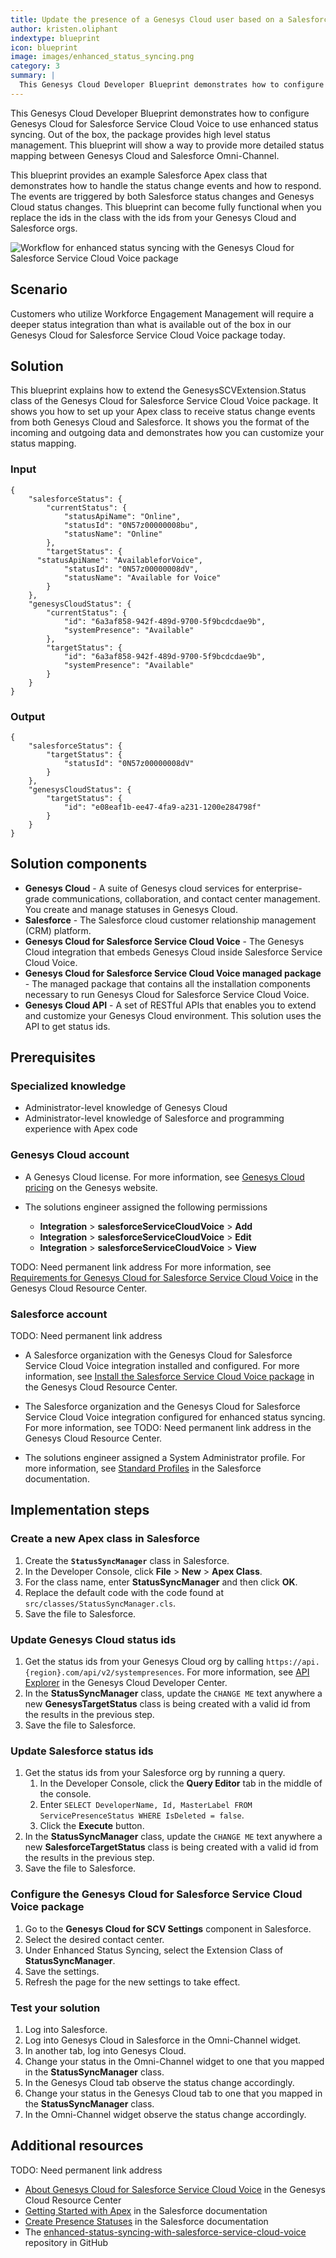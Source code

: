 ```yaml
---
title: Update the presence of a Genesys Cloud user based on a Salesforce presence change and vice versa
author: kristen.oliphant
indextype: blueprint
icon: blueprint
image: images/enhanced_status_syncing.png
category: 3
summary: |
  This Genesys Cloud Developer Blueprint demonstrates how to configure Genesys Cloud for Salesforce Service Cloud Voice to use enhanced status syncing. Out of the box, the package provides high level status management. This blueprint will show a way to provide more detailed status mapping between Genesys Cloud and Salesforce Omni-Channel.
---
```


This Genesys Cloud Developer Blueprint demonstrates how to configure Genesys Cloud for Salesforce Service Cloud Voice to use enhanced status syncing. Out of the box, the package provides high level status management. This blueprint will show a way to provide more detailed status mapping between Genesys Cloud and Salesforce Omni-Channel.

This blueprint provides an example Salesforce Apex class that demonstrates how to handle the status change events and how to respond. The events are triggered by both Salesforce status changes and Genesys Cloud status changes. This blueprint can become fully functional when you replace the ids in the class with the ids from your Genesys Cloud and Salesforce orgs.

![Workflow for enhanced status syncing with the Genesys Cloud for Salesforce Service Cloud Voice package](/blueprint/images/enhanced_status_syncing.png "Workflow for enhanced status syncing with the Genesys Cloud for Salesforce Service Cloud Voice package")

## Scenario

Customers who utilize Workforce Engagement Management will require a deeper status integration than what is available out of the box in our Genesys Cloud for Salesforce Service Cloud Voice package today. 

## Solution

This blueprint explains how to extend the GenesysSCVExtension.Status class of the Genesys Cloud for Salesforce Service Cloud Voice package. It shows you how to set up your Apex class to receive status change events from both Genesys Cloud and Salesforce. It shows you the format of the incoming and outgoing data and demonstrates how you can customize your status mapping.

### Input

```
{
	"salesforceStatus": {
		"currentStatus": {
			"statusApiName": "Online",
			"statusId": "0N57z00000008bu",
			"statusName": "Online"
		},
		"targetStatus": {
      "statusApiName": "AvailableforVoice",
			"statusId": "0N57z00000008dV",
			"statusName": "Available for Voice"
		}
	},
	"genesysCloudStatus": {
		"currentStatus": {
			"id": "6a3af858-942f-489d-9700-5f9bcdcdae9b",
			"systemPresence": "Available"
		},
		"targetStatus": {
			"id": "6a3af858-942f-489d-9700-5f9bcdcdae9b",
			"systemPresence": "Available"
		}
	}
}
```

### Output

```
{
	"salesforceStatus": {
		"targetStatus": {
			"statusId": "0N57z00000008dV"
		}
	},
	"genesysCloudStatus": {
		"targetStatus": {
			"id": "e08eaf1b-ee47-4fa9-a231-1200e284798f"
		}
	}
}
```

## Solution components

* **Genesys Cloud** - A suite of Genesys cloud services for enterprise-grade communications, collaboration, and contact center management. You create and manage statuses in Genesys Cloud.
* **Salesforce** - The Salesforce cloud customer relationship management (CRM) platform. 
* **Genesys Cloud for Salesforce Service Cloud Voice** - The Genesys Cloud integration that embeds Genesys Cloud inside Salesforce Service Cloud Voice.
* **Genesys Cloud for Salesforce Service Cloud Voice managed package** - The managed package that contains all the installation components necessary to run Genesys Cloud for Salesforce Service Cloud Voice.
* **Genesys Cloud API** - A set of RESTful APIs that enables you to extend and customize your Genesys Cloud environment. This solution uses the API to get status ids.

## Prerequisites

### Specialized knowledge

* Administrator-level knowledge of Genesys Cloud
* Administrator-level knowledge of Salesforce and programming experience with Apex code

### Genesys Cloud account

* A Genesys Cloud license. For more information, see [Genesys Cloud pricing](https://www.genesys.com/pricing "Opens the Genesys Cloud pricing page") on the Genesys website.

* The solutions engineer assigned the following permissions
  *  **Integration** > **salesforceServiceCloudVoice** > **Add**
  *  **Integration** > **salesforceServiceCloudVoice** > **Edit**
  *  **Integration** > **salesforceServiceCloudVoice** > **View**

TODO: Need permanent link address
For more information, see [Requirements for Genesys Cloud for Salesforce Service Cloud Voice](https://help.mypurecloud.com/?p=166994 "Opens the Requirements for Genesys Cloud for Salesforce Service Cloud Voice article") in the Genesys Cloud Resource Center.

### Salesforce account

TODO: Need permanent link address
* A Salesforce organization with the Genesys Cloud for Salesforce Service Cloud Voice integration installed and configured. For more information, see [Install the Salesforce Service Cloud Voice package](https://help.mypurecloud.com/?p=39356/ "Opens the Install the Salesforce Service Cloud Voice package article") in the Genesys Cloud Resource Center.

* The Salesforce organization and the Genesys Cloud for Salesforce Service Cloud Voice integration configured for enhanced status syncing. For more information, see TODO: Need permanent link address in the Genesys Cloud Resource Center.

* The solutions engineer assigned a System Administrator profile. For more information, see [Standard Profiles](https://help.salesforce.com/articleView?id=standard_profiles.htm&type=5 "Opens Standard Profiles") in the Salesforce documentation.

## Implementation steps

### Create a new Apex class in Salesforce

1. Create the **`StatusSyncManager`** class in Salesforce.
2. In the Developer Console, click **File** > **New** > **Apex Class**.
3. For the class name, enter **StatusSyncManager** and then click **OK**.
4. Replace the default code with the code found at `src/classes/StatusSyncManager.cls`.
5. Save the file to Salesforce. 

### Update Genesys Cloud status ids

1. Get the status ids from your Genesys Cloud org by calling `https://api.{region}.com/api/v2/systempresences`. For more information, see [API Explorer](https://developer.genesys.cloud/devapps/api-explorer "Opens the API Explorer") in the Genesys Cloud Developer Center.
2. In the **StatusSyncManager** class, update the `CHANGE ME` text anywhere a new **GenesysTargetStatus** class is being created with a valid id from the results in the previous step. 
3. Save the file to Salesforce.

### Update Salesforce status ids

1. Get the status ids from your Salesforce org by running a query.
    1. In the Developer Console, click the **Query Editor** tab in the middle of the console.
    2. Enter `SELECT DeveloperName, Id, MasterLabel FROM ServicePresenceStatus WHERE IsDeleted = false`.
    3. Click the **Execute** button.
2. In the **StatusSyncManager** class, update the `CHANGE ME` text anywhere a new **SalesforceTargetStatus** class is being created with a valid id from the results in the previous step.
3. Save the file to Salesforce.

### Configure the Genesys Cloud for Salesforce Service Cloud Voice package

1. Go to the **Genesys Cloud for SCV Settings** component in Salesforce.
2. Select the desired contact center.
3. Under Enhanced Status Syncing, select the Extension Class of **StatusSyncManager**.
4. Save the settings.
5. Refresh the page for the new settings to take effect.

### Test your solution

1. Log into Salesforce.
2. Log into Genesys Cloud in Salesforce in the Omni-Channel widget.
3. In another tab, log into Genesys Cloud.
4. Change your status in the Omni-Channel widget to one that you mapped in the **StatusSyncManager** class.
5. In the Genesys Cloud tab observe the status change accordingly.
6. Change your status in the Genesys Cloud tab to one that you mapped in the **StatusSyncManager** class.
7. In the Omni-Channel widget observe the status change accordingly.

## Additional resources

TODO: Need permanent link address
* [About Genesys Cloud for Salesforce Service Cloud Voice](https://help.mypurecloud.com/?p=65221 "Opens the About Genesys Cloud for Salesforce Service Cloud Voice article") in the Genesys Cloud Resource Center
* [Getting Started with Apex](https://developer.salesforce.com/docs/atlas.en-us.apexcode.meta/apexcode/apex_intro_get_started.htm "Opens the Getting Started with Apex page") in the Salesforce documentation
* [Create Presence Statuses](https://help.salesforce.com/s/articleView?id=sf.service_presence_create_presence_status.htm&type=5 "Opens the Create Presence Statuses page") in the Salesforce documentation
* The [enhanced-status-syncing-with-salesforce-service-cloud-voice](https://github.com/GenesysCloudBlueprints/enhanced-status-syncing-with-salesforce-service-cloud-voice "Opens the enhanced-status-syncing-with-salesforce-service-cloud-voice repository in GitHub") repository in GitHub
